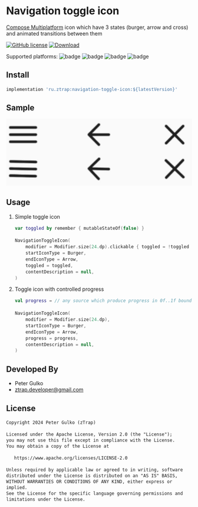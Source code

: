 # Navigation toggle icon

[Compose Multiplatform](https://www.jetbrains.com/lp/compose-multiplatform/) icon which have 3 states (burger, arrow and cross) and animated transitions between them

[![GitHub license](https://img.shields.io/badge/license-Apache%20License%202.0-blue.svg?style=flat)](https://www.apache.org/licenses/LICENSE-2.0)
[![Download](https://img.shields.io/maven-central/v/ru.ztrap/navigation-toggle-icon?style=flat)](https://central.sonatype.com/artifact/ru.ztrap/navigation-toggle-icon)

Supported platforms:
![badge](https://img.shields.io/badge/-android-6EDB8D.svg?style=flat)
![badge](https://img.shields.io/badge/-ios-CDCDCD.svg?style=flat)
![badge](https://img.shields.io/badge/-wasm-624FE8.svg?style=flat)
![badge](https://img.shields.io/badge/-jvm-DB413D.svg?style=flat)

## Install

```gradle
implementation 'ru.ztrap:navigation-toggle-icon:${latestVersion}'
```

## Sample

![sample](.github/animations-sample.gif)

## Usage

1. Simple toggle icon

    ```kotlin
    var toggled by remember { mutableStateOf(false) }
    
    NavigationToggleIcon(
        modifier = Modifier.size(24.dp).clickable { toggled = !toggled },
        startIconType = Burger,
        endIconType = Arrow,
        toggled = toggled,
        contentDescription = null,
    )
    ```

2. Toggle icon with controlled progress

    ```kotlin
    val progress = // any source which produce progress in 0f..1f bounds
    
    NavigationToggleIcon(
        modifier = Modifier.size(24.dp),
        startIconType = Burger,
        endIconType = Arrow,
        progress = progress,
        contentDescription = null,
    )
    ```

## Developed By

- Peter Gulko
- ztrap.developer@gmail.com

## License

```
Copyright 2024 Peter Gulko (zTrap)

Licensed under the Apache License, Version 2.0 (the "License");
you may not use this file except in compliance with the License.
You may obtain a copy of the License at

   https://www.apache.org/licenses/LICENSE-2.0

Unless required by applicable law or agreed to in writing, software
distributed under the License is distributed on an "AS IS" BASIS,
WITHOUT WARRANTIES OR CONDITIONS OF ANY KIND, either express or implied.
See the License for the specific language governing permissions and
limitations under the License.
```
